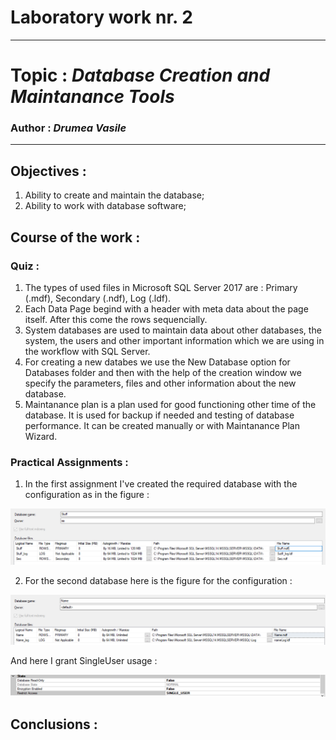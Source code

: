 # Laboratory work nr. 2
-----
# Topic : *Database Creation and Maintanance Tools*
### Author : *Drumea Vasile*
-----
## Objectives :
1. Ability to create and maintain the database;
2. Ability to work with database software;

## Course of the work :
### Quiz :
1. The types of used files in Microsoft SQL Server 2017 are : Primary (.mdf), Secondary (.ndf), Log (.ldf).
2. Each Data Page begind with a header with meta data about the page itself. After this come the rows sequencially. 
3. System databases are used to maintain data about other databases, the system, the users and other important information which we are using in the workflow with SQL Server.
4. For creating a new databes we use the New Database option for Databases folder and then with the help of the creation window we specify the parameters, files and other information about the new database.
5. Maintanance plan is a plan used for good functioning other time of the database. It is used for backup if needed and testing of database performance. It can be created manually or with Maintanance Plan Wizard.

### Practical Assignments :
1. In the first assignment I've created the required database with the configuration as in the figure : 

 ![](images/Capture21.PNG)

2. For the second database here is the figure for the configuration : 

 ![](images/Capture22.PNG)
 
   And here I grant SingleUser usage :
 
 ![](images/Capture23.PNG)

## Conclusions : 
